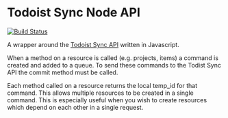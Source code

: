 # Todoist Sync Node API
[![Build Status](https://travis-ci.org/alexdunne/todoist-sync-node-api.svg?branch=master)](https://travis-ci.org/alexdunne/todoist-sync-node-api)

A wrapper around the [Todoist Sync API](https://developer.todoist.com/?shell#api-overview) written in Javascript.

When a method on a resource is called (e.g. projects, items) a command is created and added to a queue. To send these commands to the Todist Sync API the commit method must be called.

Each method called on a resource returns the local temp_id for that command. This allows multiple resources to be created in a single command. This is especially useful when you wish to create resources which depend on each other in a single request.
